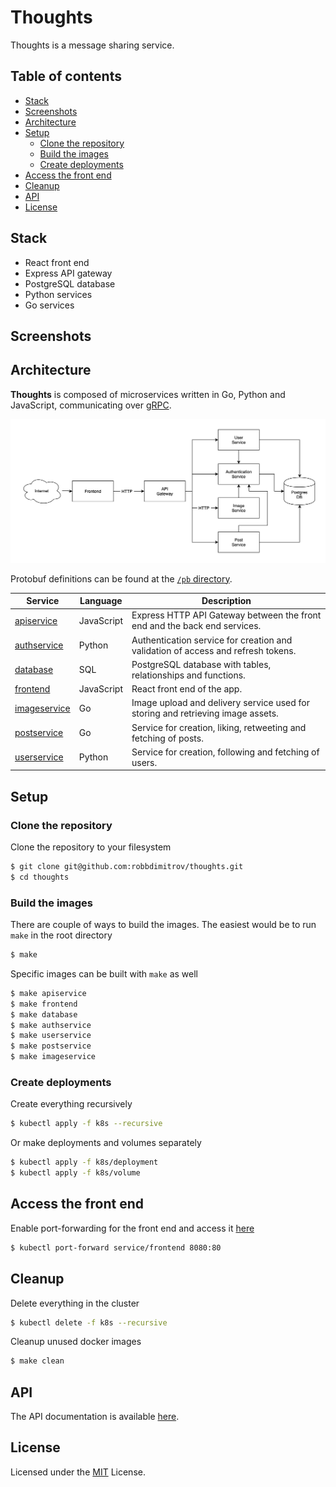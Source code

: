 # Thoughts

Thoughts is a message sharing service.

## Table of contents

- [Stack](#stack)
- [Screenshots](#screenshots)
- [Architecture](#architecture)
- [Setup](#setup)
  - [Clone the repository](#clone-the-repository)
  - [Build the images](#build-the-images)
  - [Create deployments](#create-deployments)
- [Access the front end](#access-the-front-end)
- [Cleanup](#cleanup)
- [API](#api)
- [License](#license)

## Stack

- React front end
- Express API gateway
- PostgreSQL database
- Python services
- Go services

## Screenshots

## Architecture

**Thoughts** is composed of microservices written in Go, Python and JavaScript, communicating over [gRPC](https://github.com/grpc/grpc).

[![Architecture diagram](/docs/img/architecture-diagram.png)](/docs/img/architecture-diagram.png)

Protobuf definitions can be found at the [`/pb` directory](/pb).

Service | Language | Description
--- | --- | ---
[apiservice](/src/apiservice) | JavaScript | Express HTTP API Gateway between the front end and the back end services.
[authservice](/src/authservice) | Python | Authentication service for creation and validation of access and refresh tokens.
[database](/src/database) | SQL | PostgreSQL database with tables, relationships and functions.
[frontend](/src/frontend) | JavaScript | React front end of the app.
[imageservice](/src/imageservice) | Go | Image upload and delivery service used for storing and retrieving image assets.
[postservice](/src/postservice) | Go | Service for creation, liking, retweeting and fetching of posts.
[userservice](/src/userservice) | Python | Service for creation, following and fetching of users.

## Setup

### Clone the repository

Clone the repository to your filesystem

```sh
$ git clone git@github.com:robbdimitrov/thoughts.git
$ cd thoughts
```

### Build the images

There are couple of ways to build the images. The easiest would be to run `make` in the root directory

```sh
$ make
```

Specific images can be built with `make` as well

```sh
$ make apiservice
$ make frontend
$ make database
$ make authservice
$ make userservice
$ make postservice
$ make imageservice
```

### Create deployments

Create everything recursively

```sh
$ kubectl apply -f k8s --recursive
```

Or make deployments and volumes separately

```sh
$ kubectl apply -f k8s/deployment
$ kubectl apply -f k8s/volume
```

## Access the front end

Enable port-forwarding for the front end and access it [here](http://localhost:8080/)

```sh
$ kubectl port-forward service/frontend 8080:80
```

## Cleanup

Delete everything in the cluster

```sh
$ kubectl delete -f k8s --recursive
```

Cleanup unused docker images

```sh
$ make clean
```

## API

The API documentation is available [here](/docs/API.md).

## License

Licensed under the [MIT](LICENSE) License.
